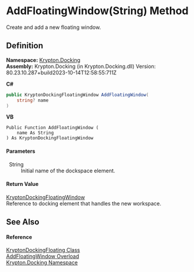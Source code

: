 # AddFloatingWindow(String) Method


Create and add a new floating window.



## Definition
**Namespace:** <a href="98399376-cf41-9454-4b4d-4fab2ca20bc7.md">Krypton.Docking</a>  
**Assembly:** Krypton.Docking (in Krypton.Docking.dll) Version: 80.23.10.287+build2023-10-14T12:58:55:711Z

**C#**
``` C#
public KryptonDockingFloatingWindow AddFloatingWindow(
	string? name
)
```
**VB**
``` VB
Public Function AddFloatingWindow ( 
	name As String
) As KryptonDockingFloatingWindow
```



#### Parameters
<dl><dt>  String</dt><dd>Initial name of the dockspace element.</dd></dl>

#### Return Value
<a href="965d3277-b00b-7fa7-f356-ce5ced7fc311.md">KryptonDockingFloatingWindow</a>  
Reference to docking element that handles the new workspace.

## See Also


#### Reference
<a href="e3b84e4f-a366-4727-950a-50d4677bc780.md">KryptonDockingFloating Class</a>  
<a href="b685ba36-4c41-8974-3b73-460a2cbf8b8e.md">AddFloatingWindow Overload</a>  
<a href="98399376-cf41-9454-4b4d-4fab2ca20bc7.md">Krypton.Docking Namespace</a>  
